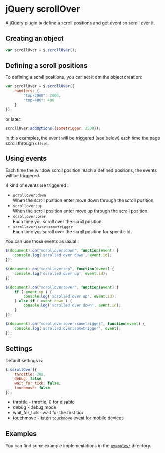 jQuery scrollOver
==================

A jQuery plugin to define a scroll positions and get event on scroll over it.

Creating an object
------------------

```javascript
var scrollOver = $.scrollOver();
```

Defining a scroll positions
---------------------------

To defining a scroll positions, you can set it om the object creation:

```javascript
var scrollOver = $.scrollOver({
    handlers: {
        "top-2000": 2000,
        "top-400": 400
    }
});
```

or later:

```javascript
scrollOver.addOptions({sometrigger: 2500});
```

In this examples, the event will be triggered (see below) each time the page scroll through ``offset``.

Using events
------------

Each time the window scroll position reach a defined positions, the events will be triggered.

4 kind of events are triggered :

* ``scrollover:down``  
  When the scroll position enter move down through the scroll position.
* ``scrollover:up``  
  When the scroll position enter move up through the scroll position.
* ``scrollover:over``  
  Each time you scroll over the scroll position.
* ``scrollover:over:sometrigger``  
  Each time you scroll over the scroll position for specific id.

You can use those events as usual :

```javascript
$(document).on("scrollover:down", function(event) {
    console.log('scrolled over down', event.id);
});

$(document).on("scrollover:up", function(event) {
    console.log('scrolled over up', event.id);
});

$(document).on("scrollover:over", function(event) {
    if ( event.up ) {
        console.log('scrolled over up', event.id);
    } else if ( event.down ) {
        console.log('scrolled over down', event.id);
    }
});

$(document).on("scrollover:over:sometrigger", function(event) {
    console.log('scrolled:over:sometrigger', event);
});
```

Settings
--------

Default settings is:

```javascript
$.scrollOver({
    throttle: 200,
    debug: false,
    wait_for_tick: false,
    touchmove: false
});
```

* throttle - throttle, 0 for disable
* debug - debug mode
* wait_for_tick - wait for the first tick
* touchmove - listen ``touchmove`` event for mobile devices

Examples
--------

You can find some example implementations in the [`examples/`](examples/)
directory.
